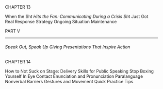 CHAPTER 13

When the Sh*t Hits the Fan: Communicating During a Crisis
 Sh*t Just Got Real Response Strategy Ongoing Situation Maintenance

 PART V


-----

###### Speak Out, Speak Up Giving Presentations That Inspire Action

CHAPTER 14

How to Not Suck on Stage: Delivery Skills for Public Speaking
 Stop Boxing Yourself In Eye Contact Enunciation and Pronunciation Paralanguage Nonverbal Barriers Gestures and Movement Quick Practice Tips
